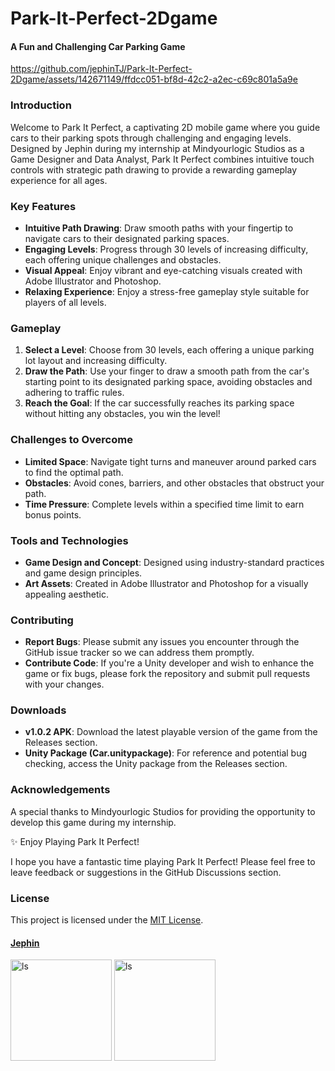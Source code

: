 # Park-It-Perfect-2Dgame
#### A Fun and Challenging Car Parking Game



https://github.com/jephinTJ/Park-It-Perfect-2Dgame/assets/142671149/ffdcc051-bf8d-42c2-a2ec-c69c801a5a9e



### Introduction

Welcome to Park It Perfect, a captivating 2D mobile game where you guide cars to their parking spots through challenging and engaging levels. Designed by Jephin during my internship at Mindyourlogic Studios as a Game Designer and Data Analyst, Park It Perfect combines intuitive touch controls with strategic path drawing to provide a rewarding gameplay experience for all ages.

### Key Features

- **Intuitive Path Drawing**: Draw smooth paths with your fingertip to navigate cars to their designated parking spaces.
- **Engaging Levels**: Progress through 30 levels of increasing difficulty, each offering unique challenges and obstacles.
- **Visual Appeal**: Enjoy vibrant and eye-catching visuals created with Adobe Illustrator and Photoshop.
- **Relaxing Experience**: Enjoy a stress-free gameplay style suitable for players of all levels.

### Gameplay

1. **Select a Level**: Choose from 30 levels, each offering a unique parking lot layout and increasing difficulty.
2. **Draw the Path**: Use your finger to draw a smooth path from the car's starting point to its designated parking space, avoiding obstacles and adhering to traffic rules.
3. **Reach the Goal**: If the car successfully reaches its parking space without hitting any obstacles, you win the level!

### Challenges to Overcome

- **Limited Space**: Navigate tight turns and maneuver around parked cars to find the optimal path.
- **Obstacles**: Avoid cones, barriers, and other obstacles that obstruct your path.
- **Time Pressure**: Complete levels within a specified time limit to earn bonus points.

### Tools and Technologies

- **Game Design and Concept**: Designed using industry-standard practices and game design principles.
- **Art Assets**: Created in Adobe Illustrator and Photoshop for a visually appealing aesthetic.

### Contributing

- **Report Bugs**: Please submit any issues you encounter through the GitHub issue tracker so we can address them promptly.
- **Contribute Code**: If you're a Unity developer and wish to enhance the game or fix bugs, please fork the repository and submit pull requests with your changes.

### Downloads

- **v1.0.2 APK**: Download the latest playable version of the game from the Releases section.
- **Unity Package (Car.unitypackage)**: For reference and potential bug checking, access the Unity package from the Releases section.

### Acknowledgements

A special thanks to Mindyourlogic Studios for providing the opportunity to develop this game during my internship.

✨ Enjoy Playing Park It Perfect!

I hope you have a fantastic time playing Park It Perfect! Please feel free to leave feedback or suggestions in the GitHub Discussions section.

### License

This project is licensed under the [MIT License](https://github.com/git/git-scm.com/blob/main/MIT-LICENSE.txt).

#### [Jephin](https://github.com/jephinTJ)

<img width="162" alt="ls" src="https://github.com/jephinTJ/Park-It-Perfect-2Dgame/assets/142671149/8928ae6b-b250-44fd-83aa-9dbf2e874c8f">
<img width="162" alt="ls" src="https://github.com/jephinTJ/Park-It-Perfect-2Dgame/assets/142671149/da1a96a5-2217-4fdf-8348-f52405090703">
